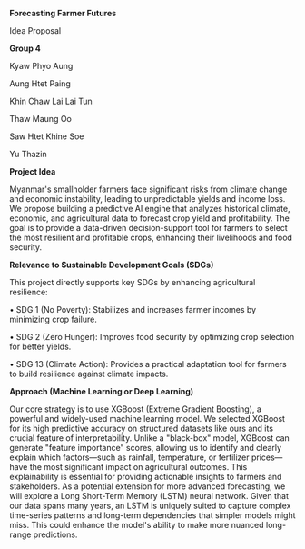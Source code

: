 **Forecasting Farmer Futures**

Idea Proposal

**Group 4**

Kyaw Phyo Aung 

Aung Htet Paing

Khin Chaw Lai Lai Tun

Thaw Maung Oo

Saw Htet Khine Soe

Yu Thazin

**Project Idea**

Myanmar's smallholder farmers face significant risks from climate change and economic instability, leading to unpredictable yields and income loss.
We propose building a predictive AI engine that analyzes historical climate, economic, and agricultural data to forecast crop yield and profitability.
The goal is to provide a data-driven decision-support tool for farmers to select the most resilient and profitable crops, enhancing their livelihoods and food security.

**Relevance to Sustainable Development Goals (SDGs)**

This project directly supports key SDGs by enhancing agricultural resilience: 

•	SDG 1 (No Poverty): Stabilizes and increases farmer incomes by minimizing crop failure.

•	SDG 2 (Zero Hunger): Improves food security by optimizing crop selection for better yields.

•	SDG 13 (Climate Action): Provides a practical adaptation tool for farmers to build resilience against climate impacts.


**Approach (Machine Learning or Deep Learning)**

Our core strategy is to use XGBoost (Extreme Gradient Boosting), a powerful and widely-used machine learning model. We selected XGBoost for its high predictive accuracy on structured datasets like ours and its crucial feature of interpretability. Unlike a "black-box" model, XGBoost can generate "feature importance" scores, allowing us to identify and clearly explain which factors—such as rainfall, temperature, or fertilizer prices—have the most significant impact on agricultural outcomes. This explainability is essential for providing actionable insights to farmers and stakeholders.
As a potential extension for more advanced forecasting, we will explore a Long Short-Term Memory (LSTM) neural network. Given that our data spans many years, an LSTM is uniquely suited to capture complex time-series patterns and long-term dependencies that simpler models might miss. This could enhance the model's ability to make more nuanced long-range predictions.





